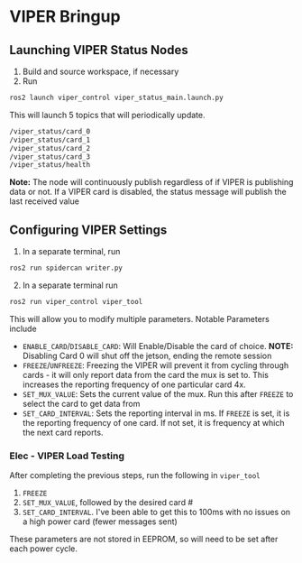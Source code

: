 # VIPER Bringup

## Launching VIPER Status Nodes

1. Build and source workspace, if necessary
2. Run 
```bash
ros2 launch viper_control viper_status_main.launch.py
```
This will launch 5 topics that will periodically update. 
```bash
/viper_status/card_0
/viper_status/card_1
/viper_status/card_2
/viper_status/card_3
/viper_status/health
```
**Note:** The node will continuously publish regardless of if VIPER is publishing data or not. If a VIPER card is disabled, the status message will publish the last received value


## Configuring VIPER Settings

1. In a separate terminal, run
```bash
ros2 run spidercan writer.py
```
2. In a separate terminal run
```bash
ros2 run viper_control viper_tool
```

This will allow you to modify multiple parameters.
Notable Parameters include
- `ENABLE_CARD`/`DISABLE_CARD`: Will Enable/Disable the card of choice. **NOTE:** Disabling Card 0 will shut off the jetson, ending the remote session
- `FREEZE`/`UNFREEZE`: Freezing the VIPER will prevent it from cycling through cards - it will only report data from the card the mux is set to. This increases the reporting frequency of one particular card 4x. 
- `SET_MUX_VALUE`: Sets the current value of the mux. Run this after `FREEZE` to select the card to get data from
- `SET_CARD_INTERVAL`: Sets the reporting interval in ms. If `FREEZE` is set, it is the reporting frequency of one card. If not set, it is frequency at which the next card reports. 


### Elec - VIPER Load Testing
After completing the previous steps, run the following in `viper_tool`

1. `FREEZE`
2. `SET_MUX_VALUE`, followed by the desired card #
3. `SET_CARD_INTERVAL`. I've been able to get this to 100ms with no issues on a high power card (fewer messages sent)

These parameters are not stored in EEPROM, so will need to be set after each power cycle.

